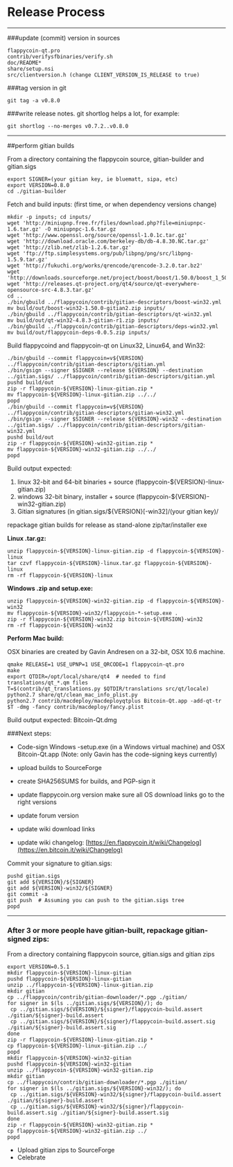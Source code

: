 Release Process
====================

* * *

###update (commit) version in sources


	flappycoin-qt.pro
	contrib/verifysfbinaries/verify.sh
	doc/README*
	share/setup.nsi
	src/clientversion.h (change CLIENT_VERSION_IS_RELEASE to true)

###tag version in git

	git tag -a v0.8.0

###write release notes. git shortlog helps a lot, for example:

	git shortlog --no-merges v0.7.2..v0.8.0

* * *

##perform gitian builds

 From a directory containing the flappycoin source, gitian-builder and gitian.sigs
  
	export SIGNER=(your gitian key, ie bluematt, sipa, etc)
	export VERSION=0.8.0
	cd ./gitian-builder

 Fetch and build inputs: (first time, or when dependency versions change)

	mkdir -p inputs; cd inputs/
	wget 'http://miniupnp.free.fr/files/download.php?file=miniupnpc-1.6.tar.gz' -O miniupnpc-1.6.tar.gz
	wget 'http://www.openssl.org/source/openssl-1.0.1c.tar.gz'
	wget 'http://download.oracle.com/berkeley-db/db-4.8.30.NC.tar.gz'
	wget 'http://zlib.net/zlib-1.2.6.tar.gz'
	wget 'ftp://ftp.simplesystems.org/pub/libpng/png/src/libpng-1.5.9.tar.gz'
	wget 'http://fukuchi.org/works/qrencode/qrencode-3.2.0.tar.bz2'
	wget 'http://downloads.sourceforge.net/project/boost/boost/1.50.0/boost_1_50_0.tar.bz2'
	wget 'http://releases.qt-project.org/qt4/source/qt-everywhere-opensource-src-4.8.3.tar.gz'
	cd ..
	./bin/gbuild ../flappycoin/contrib/gitian-descriptors/boost-win32.yml
	mv build/out/boost-win32-1.50.0-gitian2.zip inputs/
	./bin/gbuild ../flappycoin/contrib/gitian-descriptors/qt-win32.yml
	mv build/out/qt-win32-4.8.3-gitian-r1.zip inputs/
	./bin/gbuild ../flappycoin/contrib/gitian-descriptors/deps-win32.yml
	mv build/out/flappycoin-deps-0.0.5.zip inputs/

 Build flappycoind and flappycoin-qt on Linux32, Linux64, and Win32:
  
	./bin/gbuild --commit flappycoin=v${VERSION} ../flappycoin/contrib/gitian-descriptors/gitian.yml
	./bin/gsign --signer $SIGNER --release ${VERSION} --destination ../gitian.sigs/ ../flappycoin/contrib/gitian-descriptors/gitian.yml
	pushd build/out
	zip -r flappycoin-${VERSION}-linux-gitian.zip *
	mv flappycoin-${VERSION}-linux-gitian.zip ../../
	popd
	./bin/gbuild --commit flappycoin=v${VERSION} ../flappycoin/contrib/gitian-descriptors/gitian-win32.yml
	./bin/gsign --signer $SIGNER --release ${VERSION}-win32 --destination ../gitian.sigs/ ../flappycoin/contrib/gitian-descriptors/gitian-win32.yml
	pushd build/out
	zip -r flappycoin-${VERSION}-win32-gitian.zip *
	mv flappycoin-${VERSION}-win32-gitian.zip ../../
	popd

  Build output expected:

  1. linux 32-bit and 64-bit binaries + source (flappycoin-${VERSION}-linux-gitian.zip)
  2. windows 32-bit binary, installer + source (flappycoin-${VERSION}-win32-gitian.zip)
  3. Gitian signatures (in gitian.sigs/${VERSION}[-win32]/(your gitian key)/

repackage gitian builds for release as stand-alone zip/tar/installer exe

**Linux .tar.gz:**

	unzip flappycoin-${VERSION}-linux-gitian.zip -d flappycoin-${VERSION}-linux
	tar czvf flappycoin-${VERSION}-linux.tar.gz flappycoin-${VERSION}-linux
	rm -rf flappycoin-${VERSION}-linux

**Windows .zip and setup.exe:**

	unzip flappycoin-${VERSION}-win32-gitian.zip -d flappycoin-${VERSION}-win32
	mv flappycoin-${VERSION}-win32/flappycoin-*-setup.exe .
	zip -r flappycoin-${VERSION}-win32.zip bitcoin-${VERSION}-win32
	rm -rf flappycoin-${VERSION}-win32

**Perform Mac build:**

  OSX binaries are created by Gavin Andresen on a 32-bit, OSX 10.6 machine.

	qmake RELEASE=1 USE_UPNP=1 USE_QRCODE=1 flappycoin-qt.pro
	make
	export QTDIR=/opt/local/share/qt4  # needed to find translations/qt_*.qm files
	T=$(contrib/qt_translations.py $QTDIR/translations src/qt/locale)
	python2.7 share/qt/clean_mac_info_plist.py
	python2.7 contrib/macdeploy/macdeployqtplus Bitcoin-Qt.app -add-qt-tr $T -dmg -fancy contrib/macdeploy/fancy.plist

 Build output expected: Bitcoin-Qt.dmg

###Next steps:

* Code-sign Windows -setup.exe (in a Windows virtual machine) and
  OSX Bitcoin-Qt.app (Note: only Gavin has the code-signing keys currently)

* upload builds to SourceForge

* create SHA256SUMS for builds, and PGP-sign it

* update flappycoin.org version
  make sure all OS download links go to the right versions

* update forum version

* update wiki download links

* update wiki changelog: [https://en.flappycoin.it/wiki/Changelog](https://en.bitcoin.it/wiki/Changelog)

Commit your signature to gitian.sigs:

	pushd gitian.sigs
	git add ${VERSION}/${SIGNER}
	git add ${VERSION}-win32/${SIGNER}
	git commit -a
	git push  # Assuming you can push to the gitian.sigs tree
	popd

-------------------------------------------------------------------------

### After 3 or more people have gitian-built, repackage gitian-signed zips:

From a directory containing flappycoin source, gitian.sigs and gitian zips

	export VERSION=0.5.1
	mkdir flappycoin-${VERSION}-linux-gitian
	pushd flappycoin-${VERSION}-linux-gitian
	unzip ../flappycoin-${VERSION}-linux-gitian.zip
	mkdir gitian
	cp ../flappycoin/contrib/gitian-downloader/*.pgp ./gitian/
	for signer in $(ls ../gitian.sigs/${VERSION}/); do
	 cp ../gitian.sigs/${VERSION}/${signer}/flappycoin-build.assert ./gitian/${signer}-build.assert
	 cp ../gitian.sigs/${VERSION}/${signer}/flappycoin-build.assert.sig ./gitian/${signer}-build.assert.sig
	done
	zip -r flappycoin-${VERSION}-linux-gitian.zip *
	cp flappycoin-${VERSION}-linux-gitian.zip ../
	popd
	mkdir flappycoin-${VERSION}-win32-gitian
	pushd flappycoin-${VERSION}-win32-gitian
	unzip ../flappycoin-${VERSION}-win32-gitian.zip
	mkdir gitian
	cp ../flappycoin/contrib/gitian-downloader/*.pgp ./gitian/
	for signer in $(ls ../gitian.sigs/${VERSION}-win32/); do
	 cp ../gitian.sigs/${VERSION}-win32/${signer}/flappycoin-build.assert ./gitian/${signer}-build.assert
	 cp ../gitian.sigs/${VERSION}-win32/${signer}/flappycoin-build.assert.sig ./gitian/${signer}-build.assert.sig
	done
	zip -r flappycoin-${VERSION}-win32-gitian.zip *
	cp flappycoin-${VERSION}-win32-gitian.zip ../
	popd

- Upload gitian zips to SourceForge
- Celebrate 

